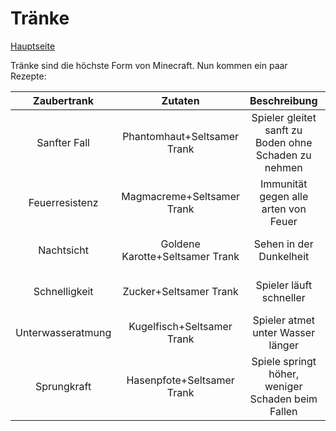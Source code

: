 # Tränke
 
 [Hauptseite](README.md)
 
 Tränke sind die höchste Form von Minecraft. Nun kommen ein paar Rezepte:
 

| Zaubertrank   | Zutaten       | Beschreibung  | Dauer         |
|:-------------:|:-------------:|:-------------:|:-------------:|
| Sanfter Fall  | Phantomhaut+Seltsamer Trank| Spieler gleitet sanft zu Boden ohne Schaden zu nehmen|Normal: 1:30 m   , Verlängert: 4:00 m|
|Feuerresistenz|Magmacreme+Seltsamer Trank|Immunität gegen alle arten von Feuer|Normal: 3:00 m   , Verlängert: 8:00 m|
|Nachtsicht|Goldene Karotte+Seltsamer Trank|Sehen in der Dunkelheit|Normal: 3:00 m,Verlängert: 8:00 m|              
|Schnelligkeit|Zucker+Seltsamer Trank|Spieler läuft schneller|Normal: 3:00 m,Verlängert: 8:00 m|
|Unterwasseratmung|Kugelfisch+Seltsamer Trank|Spieler atmet unter Wasser länger|Normal: 3:00 m,Verlängert: 8:00 m|
|Sprungkraft|Hasenpfote+Seltsamer Trank|Spiele springt höher, weniger Schaden beim Fallen|Normal: 3:00 m,Verlängert: 8:00 m|
